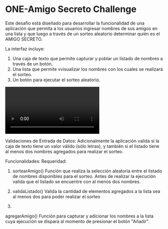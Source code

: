 # ONE-Amigo Secreto Challenge
Este desafío está diseñado para desarrollar la funcionalidad de una aplicación que permita a los usuarios ingresar nombres de sus amigos en una lista y que luego a través de un sorteo aleatorio determinar quién es el AMIGO SECRETO.

La interfaz incluye:
1. Una caja de texto que permite capturar y poblar un listado de nombres a través de un botón.
2. Una lista que permite vvisualizar los nombres con los cuales se realizará el sorteo.
3. Un botón para ejecutar el sorteo aleatorio.

<video controls src="20250729-0438-27.4107356.mp4" title="InterfazDeUso"></video>

Validaciones de Entrada de Datos:
Adicionalmente la aplicación valida si la caja de texto tiene un valor válido (sólo letras), y también si el listado tiene al menos dos nombres agregados para realizar el sorteo.

Funcionalidades:
Requeridad:
1. sortearAmigo()
Función que realiza la selección aleatoria entre el listado de nombres disponibles para el sorteo. Antes de realizar la ejecución valida que el listado se encuentre con al menos dos nombres.

2. validaListado()
Valida la cantidad de elementos agregados a la lista sea al menos dos para poder realizar el sorteo

3. 


agregarAmigo()
Función para capturar y adicionar los nombres a la lista cuya ejecución se dispara al momento de presionar el botón "Añadir".




